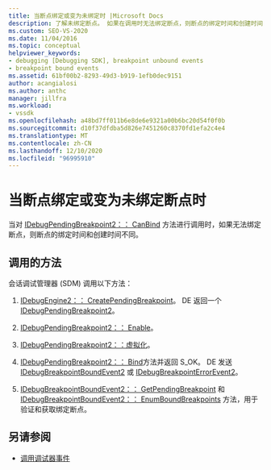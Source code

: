 ```yaml
---
title: 当断点绑定或变为未绑定时 |Microsoft Docs
description: 了解未绑定断点。 如果在调用时无法绑定断点，则断点的绑定时间和创建时间不同。
ms.custom: SEO-VS-2020
ms.date: 11/04/2016
ms.topic: conceptual
helpviewer_keywords:
- debugging [Debugging SDK], breakpoint unbound events
- breakpoint bound events
ms.assetid: 61bf00b2-8293-49d3-b919-1efb0dec9151
author: acangialosi
ms.author: anthc
manager: jillfra
ms.workload:
- vssdk
ms.openlocfilehash: a48bd7ff011b6e8de6e9321a00b6bc20d54f0f0b
ms.sourcegitcommit: d10f37dfdba5d826e7451260c8370fd1efa2c4e4
ms.translationtype: MT
ms.contentlocale: zh-CN
ms.lasthandoff: 12/10/2020
ms.locfileid: "96995910"
---
```

# <a name="when-a-breakpoint-binds-or-becomes-unbound"></a>当断点绑定或变为未绑定断点时
当对 [IDebugPendingBreakpoint2：： CanBind](../../extensibility/debugger/reference/idebugpendingbreakpoint2-canbind.md) 方法进行调用时，如果无法绑定断点，则断点的绑定时间和创建时间不同。

## <a name="methods-called"></a>调用的方法
 会话调试管理器 (SDM) 调用以下方法：

1. [IDebugEngine2：： CreatePendingBreakpoint](../../extensibility/debugger/reference/idebugengine2-creatependingbreakpoint.md)。 DE 返回一个 [IDebugPendingBreakpoint2](../../extensibility/debugger/reference/idebugpendingbreakpoint2.md)。

2. [IDebugPendingBreakpoint2：： Enable](../../extensibility/debugger/reference/idebugpendingbreakpoint2-enable.md)。

3. [IDebugPendingBreakpoint2：：虚拟化](../../extensibility/debugger/reference/idebugpendingbreakpoint2-virtualize.md)。

4. [IDebugPendingBreakpoint2：： Bind](../../extensibility/debugger/reference/idebugpendingbreakpoint2-bind.md)方法并返回 S_OK。 DE 发送 [IDebugBreakpointBoundEvent2](../../extensibility/debugger/reference/idebugbreakpointboundevent2.md) 或 [IDebugBreakpointErrorEvent2](../../extensibility/debugger/reference/idebugbreakpointerrorevent2.md)。

5. [IDebugBreakpointBoundEvent2：： GetPendingBreakpoint](../../extensibility/debugger/reference/idebugbreakpointboundevent2-getpendingbreakpoint.md) 和 [IDebugBreakpointBoundEvent2：： EnumBoundBreakpoints](../../extensibility/debugger/reference/idebugbreakpointboundevent2-enumboundbreakpoints.md) 方法，用于验证和获取绑定断点。

## <a name="see-also"></a>另请参阅
- [调用调试器事件](../../extensibility/debugger/calling-debugger-events.md)
